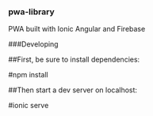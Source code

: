 ### pwa-library
PWA built with Ionic Angular and Firebase


###Developing

##First, be sure to install dependencies:

#npm install

##Then start a dev server on localhost:

#ionic serve

